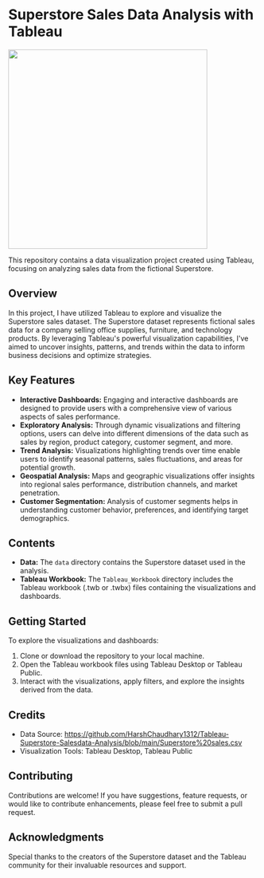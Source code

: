 # Superstore Sales Data Analysis with Tableau
<img src="https://nmgprod.s3.amazonaws.com/media/files/f8/01/f801f613d5d0fee3cc459778bdb1cc72/cover_image_1643837491.jpg.760x400_q85_crop_upscale.jpg" height="400">

This repository contains a data visualization project created using Tableau, focusing on analyzing sales data from the fictional Superstore.

## Overview
In this project, I have utilized Tableau to explore and visualize the Superstore sales dataset. The Superstore dataset represents fictional sales data for a company selling office supplies, furniture, and technology products. By leveraging Tableau's powerful visualization capabilities, I've aimed to uncover insights, patterns, and trends within the data to inform business decisions and optimize strategies.

## Key Features
- **Interactive Dashboards:** Engaging and interactive dashboards are designed to provide users with a comprehensive view of various aspects of sales performance.
- **Exploratory Analysis:** Through dynamic visualizations and filtering options, users can delve into different dimensions of the data such as sales by region, product category, customer segment, and more.
- **Trend Analysis:** Visualizations highlighting trends over time enable users to identify seasonal patterns, sales fluctuations, and areas for potential growth.
- **Geospatial Analysis:** Maps and geographic visualizations offer insights into regional sales performance, distribution channels, and market penetration.
- **Customer Segmentation:** Analysis of customer segments helps in understanding customer behavior, preferences, and identifying target demographics.

## Contents
- **Data:** The `data` directory contains the Superstore dataset used in the analysis.
- **Tableau Workbook:** The `Tableau_Workbook` directory includes the Tableau workbook (.twb or .twbx) files containing the visualizations and dashboards.

## Getting Started
To explore the visualizations and dashboards:
1. Clone or download the repository to your local machine.
2. Open the Tableau workbook files using Tableau Desktop or Tableau Public.
3. Interact with the visualizations, apply filters, and explore the insights derived from the data.

## Credits
- Data Source: https://github.com/HarshChaudhary1312/Tableau-Superstore-Salesdata-Analysis/blob/main/Superstore%20sales.csv
- Visualization Tools: Tableau Desktop, Tableau Public

  
## Contributing
Contributions are welcome! If you have suggestions, feature requests, or would like to contribute enhancements, please feel free to submit a pull request.


## Acknowledgments
Special thanks to the creators of the Superstore dataset and the Tableau community for their invaluable resources and support.
